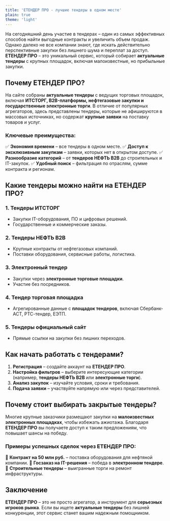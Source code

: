 ```yaml
---
title: 'ЕТЕНДЕР ПРО - лучшие тендеры в одном месте'
plain: true
theme: 'light'
---
```



На сегодняшний день участие в тендерах – один из самых эффективных способов найти выгодные контракты и увеличить объем продаж. Однако далеко не все компании знают, где искать действительно перспективные закупки без лишнего шума и переплат за доступ. **ЕТЕНДЕР ПРО** – это уникальный сервис, который собирает **актуальные тендеры** с крупных площадок, включая малоизвестные, но прибыльные закупки.

## Почему ЕТЕНДЕР ПРО?

На сайте собраны **актуальные тендеры** с ведущих торговых площадок, включая **ИТСТОРГ, B2B-платформы, нефтегазовые закупки и государственные электронные торги**. В отличие от популярных агрегаторов, здесь представлены тендеры, которые не афишируются в массовых источниках, но содержат **крупные заявки** на поставку товаров и услуг.

### Ключевые преимущества:
✅ **Экономия времени** – все тендеры в одном месте.
✅ **Доступ к эксклюзивным закупкам** – заявки, которых нет в открытом доступе.
✅ **Разнообразие категорий** – от **тендеров НЕФТЬ B2B** до строительных и IT-закупок.
✅ **Удобный поиск** – фильтрация по отраслям, сумме контракта и регионам.

## Какие тендеры можно найти на ЕТЕНДЕР ПРО?

### 1. **Тендеры ИТСТОРГ**
   - Закупки IT-оборудования, ПО и цифровых решений.
   - Государственные и коммерческие заказы.

### 2. **Тендеры НЕФТЬ B2B**
   - Крупные контракты от нефтегазовых компаний.
   - Поставки оборудования, сервисные работы, логистика.

### 3. **Электронный тендер**
   - Закупки через **электронные торговые площадки**.
   - Участие без посредников.

### 4. **Тендер торговая площадка**
   - Агрегированные данные с **площадок тендеров**, включая Сбербанк-АСТ, РТС-тендер, ЕЭТП.

### 5. **Тендеры официальный сайт**
   - Прямые ссылки на закупки без лишних переходов.

## Как начать работать с тендерами?

1. **Регистрация** – создайте аккаунт на **ЕТЕНДЕР ПРО**.
2. **Настройка фильтров** – выберите интересующие категории (например, **тендеры НЕФТЬ B2B** или **электронные торги**).
3. **Анализ закупок** – изучайте условия, сроки и требования.
4. **Подача заявки** – участвуйте напрямую или через представителей.

## Почему стоит выбирать закрытые тендеры?

Многие крупные заказчики размещают закупки на **малоизвестных электронных площадках**, чтобы избежать ажиотажа. Благодаря **ЕТЕНДЕР ПРО** вы получаете доступ к таким предложениям, что повышает шансы на победу.

### Примеры успешных сделок через ЕТЕНДЕР ПРО:
🔹 **Контракт на 50 млн руб.** – поставка оборудования для нефтяной компании.
🔹 **Госзаказ на IT-решения** – победа в **электронном тендере**.
🔹 **Строительные тендеры** – выигранные торги на ремонт инфраструктуры.

## Заключение

**ЕТЕНДЕР ПРО** – это не просто агрегатор, а инструмент для **серьезных игроков рынка**. Если вы ищете **актуальные тендеры** без лишней конкуренции, этот сервис станет вашим надежным помощником.
